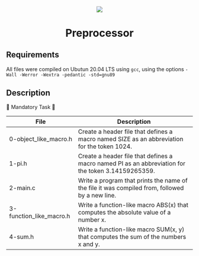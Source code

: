 <h4 align="center">
<div classHeaderSticker>
<img src="https://media.giphy.com/media/T2Rx5ZUvNW7VGgw7xr/giphy-downsized-large.gif"/>
</div>
<h1 align="center"> Preprocessor </h1>
</h4>

## Requirements
All files were compiled on Ubutun 20.04 LTS using `gcc`, using the options `-Wall -Werror -Wextra -pedantic -std=gnu89`

## Description

:maple_leaf: Mandatory Task :maple_leaf:

| File                    | Description                                                                                        |
|-------------------------|----------------------------------------------------------------------------------------------------|
| 0-object_like_macro.h   | Create a header file that defines a macro named SIZE as an abbreviation for the token 1024.        |
| 1-pi.h                  | Create a header file that defines a macro named PI as an abbreviation for the token 3.14159265359. |
| 2-main.c                | Write a program that prints the name of the file it was compiled from, followed by a new line.     |
| 3-function_like_macro.h | Write a function-like macro ABS(x) that computes the absolute value of a number x.                 |
| 4-sum.h                 | Write a function-like macro SUM(x, y) that computes the sum of the numbers x and y.                |
